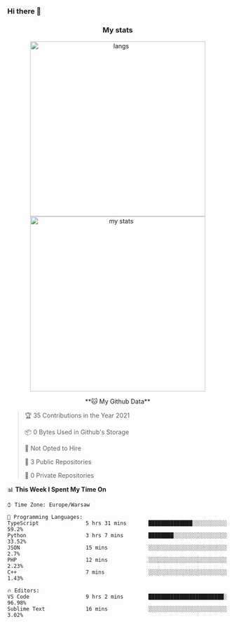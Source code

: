 ### Hi there 👋

<!--
**DamianKocjan/DamianKocjan** is a ✨ _special_ ✨ repository because its `README.md` (this file) appears on your GitHub profile.

Here are some ideas to get you started:

- 🔭 I’m currently working on ...
- 🌱 I’m currently learning ...
- 👯 I’m looking to collaborate on ...
- 🤔 I’m looking for help with ...
- 💬 Ask me about ...
- 📫 How to reach me: ...
- 😄 Pronouns: ...
- ⚡ Fun fact: ...
-->

<h3 align="center">My stats</h3>

<p align="center">
  <img src="https://github-readme-stats.vercel.app/api/top-langs/?username=DamianKocjan&layout=compact" width="400" alt="langs" />
  <br />
  <img src="https://github-readme-stats.vercel.app/api?username=DamianKocjan&count_private=true&show_icons=true" width="400" alt="my stats" />
  <br />
  <p align="center">
    <!--START_SECTION:waka-->
**🐱 My Github Data** 

> 🏆 35 Contributions in the Year 2021
 > 
> 📦 0 Bytes Used in Github's Storage 
 > 
> 🚫 Not Opted to Hire
 > 
> 📜 3 Public Repositories 
 > 
> 🔑 0 Private Repositories  
 > 
📊 **This Week I Spent My Time On** 

```text
⌚︎ Time Zone: Europe/Warsaw

💬 Programming Languages: 
TypeScript               5 hrs 31 mins       ██████████████░░░░░░░░░░░   59.2% 
Python                   3 hrs 7 mins        ████████░░░░░░░░░░░░░░░░░   33.52% 
JSON                     15 mins             ░░░░░░░░░░░░░░░░░░░░░░░░░   2.7% 
PHP                      12 mins             ░░░░░░░░░░░░░░░░░░░░░░░░░   2.23% 
C++                      7 mins              ░░░░░░░░░░░░░░░░░░░░░░░░░   1.43%

🔥 Editors: 
VS Code                  9 hrs 2 mins        ████████████████████████░   96.98% 
Sublime Text             16 mins             ░░░░░░░░░░░░░░░░░░░░░░░░░   3.02%

```


<!--END_SECTION:waka-->
  </p>
</p>
